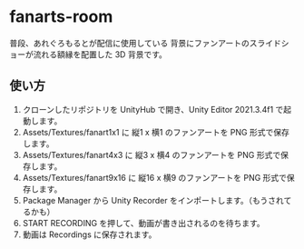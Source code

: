 # fanarts-room
普段、あれぐろもるとが配信に使用している
背景にファンアートのスライドショーが流れる額縁を配置した 3D 背景です。

## 使い方
1. クローンしたリポジトリを UnityHub で開き、Unity Editor 2021.3.4f1 で起動します。
1. Assets/Textures/fanart1x1 に 縦1 x 横1 のファンアートを PNG 形式で保存します。
1. Assets/Textures/fanart4x3 に 縦3 x 横4 のファンアートを PNG 形式で保存します。
1. Assets/Textures/fanart9x16 に 縦16 x 横9 のファンアートを PNG 形式で保存します。
1. Package Manager から Unity Recorder をインポートします。（もうされてるかも）
1. START RECORDING を押して、動画が書き出されるのを待ちます。
1. 動画は Recordings に保存されます。